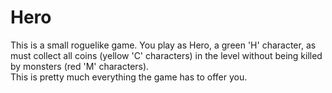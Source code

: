 # Hero

This is a small roguelike game. You play as Hero, a green 'H' character, as must
collect all coins (yellow 'C' characters) in the level without being killed by
monsters (red 'M' characters).  
This is pretty much everything the game has to offer you.

